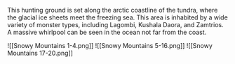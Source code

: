 This hunting ground is set along the arctic coastline of the tundra, where the glacial ice sheets meet the freezing sea. This area is inhabited by a wide variety of monster types, including Lagombi, Kushala Daora, and Zamtrios. A massive whirlpool can be seen in the ocean not far from the coast.

![[Snowy Mountains 1-4.png]]
![[Snowy Mountains 5-16.png]]
![[Snowy Mountains 17-20.png]]